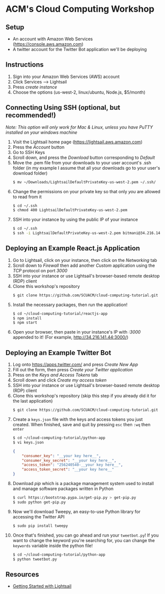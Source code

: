 # ACM's Cloud Computing Workshop
## Setup
- An account with Amazon Web Services (https://console.aws.amazon.com)
- A twitter account for the Twitter Bot application we'll be deploying


## Instructions
1. Sign into your Amazon Web Services (AWS) account
2. Click Services --> Lightsail
3. Press _create instance_
4. Choose the options (us-west-2, linux/ubuntu, Node.js, $5/month)


## Connecting Using SSH (optional, but recommended!)
_Note: This option will only work for Mac & Linux, unless you have PuTTY installed on your windows machine_
1. Visit the Lightsail home page (https://lightsail.aws.amazon.com)
2. Press the _Account_ button
3. Go to SSH Keys
4. Scroll down, and press the _Download_ button corresponding to _Default_
5. Move the .pem file from your downloads to your user account's .ssh folder (in my example I assume that all your 
downloads go to your user's download folder)
    ```bash
    $ mv ~/Downloads/LightsailDefaultPrivateKey-us-west-2.pem ~/.ssh/ 
    ```
6. Change the permissions on your private key so that only _you_ are allowed to read from it
    ```bash
    $ cd ~/.ssh
    $ chmod 400 LightsailDefaultPrivateKey-us-west-2.pem
    ```
7. SSH into your instance by using the public IP of your instance
    ```bash
    $ cd ~/.ssh
    $ ssh -i LightsailDefaultPrivateKey-us-west-2.pem bitmani@34.216.141.44
    ```


## Deploying an Example React.js Application
1. Go to Lightsail, click on your instance, then click on the _Networking_ tab
2. Scroll down to _Firewall_ then add another _Custom_ application using the _TCP_ protocol on port _3000_
2. SSH into your instance or use Lightsail's browser-based remote desktop (RDP) client
3. Clone this workshop's repository
    ```bash
    $ git clone https://github.com/SCUACM/cloud-computing-tutorial.git
    ```
4. Install the necessary packages, then run the application!
    ```bash
    $ cd ~/cloud-computing-tutorial/reactjs-app
    $ npm install
    $ npm start
    ```
5. Open your browser, then paste in your instance's IP with _:3000_ appended to it! (For example, 
http://34.216.141.44:3000/)


## Deploying an Example Twitter Bot
1. Log onto https://apps.twitter.com/ and press _Create New App_
2. Fill out the form, then press _Create your Twitter application_
3. Press on the _Keys and Access Tokens_ tab
4. Scroll down and click _Create my access token_ 
5. SSH into your instance or use Lightsail's browser-based remote desktop (RDP) client
6. Clone this workshop's repository (skip this step if you already did it for the last application)
    ```bash
    $ git clone https://github.com/SCUACM/cloud-computing-tutorial.git
    ```
7. Create a ```keys.json``` file with the keys and access tokens you just created. When finished, save and quit by 
pressing ```esc``` then ```:wq``` then ```enter```
    ```bash
    $ cd ~/cloud-computing-tutorial/python-app
    $ vi keys.json
    ```
    ```json
    {
        "consumer_key": "__your key here__",
        "consumer_key_secret": "__your key here__",
        "access_token": "256240540-__your key here__",
        "access_token_secret": "__your key here__"
    }
    ```
7. Download *pip* which is a package management system used to install and manage software packages written in Python
    ```bash
    $ curl https://bootstrap.pypa.io/get-pip.py > get-pip.py
    $ sudo python get-pip.py
    ```
8. Now we'll download Tweepy, an easy-to-use Python library for accessing the Twitter API
    ```bash
    $ sudo pip install tweepy
    ```
9. Once that's finished, you can go ahead and run your ```tweetbot.py```! If you want to change the keyword you're 
searching for, you can change the ```keywords``` variable inside the python file!
    ```bash
    $ cd ~/cloud-computing-tutorial/python-app
    $ python tweetbot.py
    ```

## Resources
- [Getting Started with Lightsail](https://linuxacademy.com/howtoguides/posts/show/topic/12662-getting-started-with-lightsail-a-simple-vps-solution-from-aws)